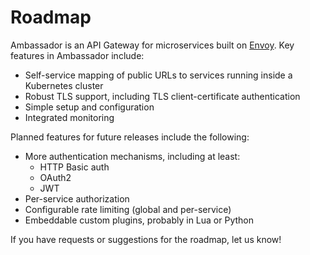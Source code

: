 # Roadmap

Ambassador is an API Gateway for microservices built on [Envoy](https://lyft.github.io/envoy/). Key features in Ambassador include:

* Self-service mapping of public URLs to services running inside a Kubernetes cluster
* Robust TLS support, including TLS client-certificate authentication
* Simple setup and configuration
* Integrated monitoring

Planned features for future releases include the following:

* More authentication mechanisms, including at least:
   * HTTP Basic auth
   * OAuth2
   * JWT
* Per-service authorization
* Configurable rate limiting (global and per-service)
* Embeddable custom plugins, probably in Lua or Python

If you have requests or suggestions for the roadmap, let us know!
